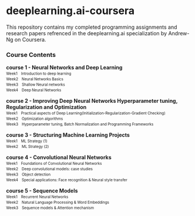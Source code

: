 # deeplearning.ai-coursera
This repository contains my completed programming assignments and research papers refrenced in the deeplearning.ai specialization by Andrew-Ng on Coursera.

### Course Contents
**course 1 - Neural Networks and Deep Learning**  
	<font size=1>Week1　Introduction to deep learning</font>  
  <font size=1>Week2　Neural Networks Basics</font>   
  <font size=1>Week3　Shallow Neural networks</font>   
  <font size=1>Week4　Deep Neural Networks</font>   

**course 2 - Improving Deep Neural Networks Hyperparameter tuning, Regularization and Optimization**  
  <font size=1>Week1　Practical aspects of Deep Learning(Initialization-Regularization-Gradient Checking)</font>  
  <font size=1>Week2　Optimization algorithms</font>  
  <font size=1>Week3　Hyperparameter tuning, Batch Normalization and Programming Frameworks</font> 

**course 3 - Structuring Machine Learning Projects**  
  <font size=1>Week1　ML Strategy (1)</font>  
  <font size=1>Week2　ML Strategy (2)</font>  

**course 4 - Convolutional Neural Networks**  
  <font size=1>Week1　Foundations of Convolutional Neural Networks</font>  
  <font size=1>Week2　Deep convolutional models: case studies</font>  
  <font size=1>Week3　Object detection</font>  
  <font size=1>Week4　Special applications: Face recognition & Neural style transfer</font>  
   
**course 5 - Sequence Models**  
  <font size=1>Week1　Recurrent Neural Networks</font>  
  <font size=1>Week2　Natural Language Processing & Word Embeddings</font>  
  <font size=1>Week3　Sequence models & Attention mechanism</font>
